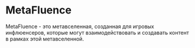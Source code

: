 # MetaFluence
MetaFluence - это метавселенная, созданная для игровых инфлюенсеров, которые могут взаимодействовать и создавать контент в рамках этой метавселенной.
